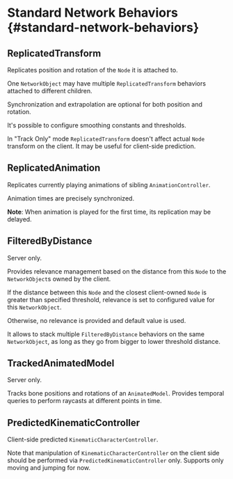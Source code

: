 Standard Network Behaviors {#standard-network-behaviors}
========================================

## ReplicatedTransform

Replicates position and rotation of the `Node` it is attached to.

One `NetworkObject` may have multiple `ReplicatedTransform` behaviors attached to different children.

Synchronization and extrapolation are optional for both position and rotation.

It's possible to configure smoothing constants and thresholds.

In "Track Only" mode `ReplicatedTransform` doesn't affect actual `Node` transform on the client.
It may be useful for client-side prediction.

## ReplicatedAnimation

Replicates currently playing animations of sibling `AnimationController`.

Animation times are precisely synchronized.

**Note**: When animation is played for the first time, its replication may be delayed.

## FilteredByDistance

Server only.

Provides relevance management based on the distance from this `Node` to the `NetworkObject`s owned by the client.

If the distance between this `Node` and the closest client-owned `Node` is greater than specified threshold, relevance is set to configured value for this `NetworkObject`.

Otherwise, no relevance is provided and default value is used.

It allows to stack multiple `FilteredByDistance` behaviors on the same `NetworkObject`, as long as they go from bigger to lower threshold distance.

## TrackedAnimatedModel

Server only.

Tracks bone positions and rotations of an `AnimatedModel`.
Provides temporal queries to perform raycasts at different points in time.

## PredictedKinematicController

Client-side predicted `KinematicCharacterController`.

Note that manipulation of `KinematicCharacterController` on the client side should be performed via `PredictedKinematicController` only.
Supports only moving and jumping for now.

